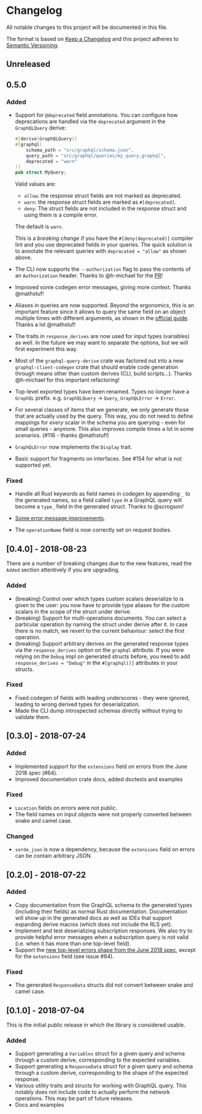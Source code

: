 # Changelog

All notable changes to this project will be documented in this file.

The format is based on [Keep a Changelog](http://keepachangelog.com/en/1.0.0/)
and this project adheres to [Semantic Versioning](http://semver.org/spec/v2.0.0.html).

## Unreleased

## 0.5.0

### Added

- Support for `@deprecated` field annotations. You can configure how
  deprecations are handled via the `deprecated` argument in the `GraphQLQuery`
  derive:

  ```rust
  #[derive(GraphQLQuery)]
  #[graphql(
      schema_path = "src/graphql/schema.json",
      query_path = "src/graphql/queries/my_query.graphql",
      deprecated = "warn"
  )]
  pub struct MyQuery;
  ```

  Valid values are:

  - `allow`: the response struct fields are not marked as deprecated.
  - `warn`: the response struct fields are marked as `#[deprecated]`.
  - `deny`: The struct fields are not included in the response struct and
    using them is a compile error.

  The default is `warn`.

  This is a *breaking change* if you have the `#[deny(deprecated)]` compiler
  lint and you use deprecated fields in your queries. The quick solution is to
  annotate the relevant queries with `depracated = "allow"` as shown above.

- The CLI now supports the `--authorization` flag to pass the contents of an `Authorization` header. Thanks to @h-michael for the [PR](https://github.com/graphql-rust/graphql-client/pull/92)!

- Improved some codegen error messages, giving more context. Thanks @mathstuf!

- Aliases in queries are now supported. Beyond the ergonomics, this is an important feature since it allows to query the same field on an object multiple times with different arguments, as shown in the [official guide](https://graphql.org/learn/queries/#aliases). Thanks a lot @mathstuf!

- The traits in `response_derives` are now used for input types (variables) as well. In the future we may want to separate the options, but we will first experiment this way.

- Most of the `graphql-query-derive` crate was factored out into a new `graphql-client-codegen` crate that should enable code generation through means other than custom derives (CLI, build scripts...). Thanks @h-michael for this important refactoring!

- Top-level exported types have been renamed. Types no longer have a `GraphQL` prefix. e.g. `GraphQLQuery` -> `Query`, `GraphQLError` -> `Error`.

- For several classes of items that we generate, we only generate those that are actually used by the query. This way, you do not need to define mappings for _every_ scalar in the schema you are querying - even for small queries - anymore. This also improves compile times a lot in some scenarios. (#116 - thanks @mathstuf!)

- `GraphQLError` now implements the `Display` trait.

- Basic support for fragments on interfaces. See #154 for what is not supported yet.

### Fixed

- Handle all Rust keywords as field names in codegen by appending `_` to the generated names, so a field called `type` in a GraphQL query will become a `type_` field in the generated struct. Thanks to @scrogson!

- [Some error message improvements](https://github.com/graphql-rust/graphql-client/pull/100).

- The `operationName` field is now correctly set on request bodies.

## [0.4.0] - 2018-08-23

There are a number of breaking changes due to the new features, read the `Added` section attentively if you are upgrading.

### Added

- (breaking) Control over which types custom scalars deserialize to is given to the user: you now have to provide type aliases for the custom scalars in the scope of the struct under derive.
- (breaking) Support for multi-operations documents. You can select a particular operation by naming the struct under derive after it. In case there is no match, we revert to the current behaviour: select the first operation.
- (breaking) Support arbitrary derives on the generated response types via the `response_derives` option on the `graphql` attribute. If you were relying on the `Debug` impl on generated structs before, you need to add `response_derives = "Debug"` in the `#[graphql()]` attributes in your structs.

### Fixed

- Fixed codegen of fields with leading underscores - they were ignored, leading to wrong derived types for deserialization.
- Made the CLI dump introspected schemas directly without trying to validate them.

## [0.3.0] - 2018-07-24

### Added

- Implemented support for the `extensions` field on errors from the June 2018 spec (#64).
- Improved documentation crate docs, added doctests and examples

### Fixed

- `Location` fields on errors were not public.
- The field names on input objects were not properly converted between snake and camel case.

### Changed

- `serde_json` is now a dependency, because the `extensions` field on errors can be contain arbitrary JSON.

## [0.2.0] - 2018-07-22

### Added

- Copy documentation from the GraphQL schema to the generated types (including their fields) as normal Rust documentation. Documentation will show up in the generated docs as well as IDEs that support expanding derive macros (which does not include the RLS yet).
- Implement and test deserializing subscription responses. We also try to provide helpful error messages when a subscription query is not valid (i.e. when it has more than one top-level field).
- Support the [new top-level errors shape from the June 2018 spec](https://github.com/facebook/graphql/blob/master/spec/Section%207%20--%20Response.md), except for the `extensions` field (see issue #64).

### Fixed

- The generated `ResponseData` structs did not convert between snake and camel case.

## [0.1.0] - 2018-07-04

This is the initial public release in which the library is considered usable.

### Added

- Support generating a `Variables` struct for a given query and schema through a custom derive, corresponding to the expected variables.
- Support generating a `ResponseData` struct for a given query and schema through a custom derive, corresponding to the shape of the expected response.
- Various utility traits and structs for working with GraphQL query. This notably does not include code to actually perform the network operations. This may be part of future releases.
- Docs and examples
